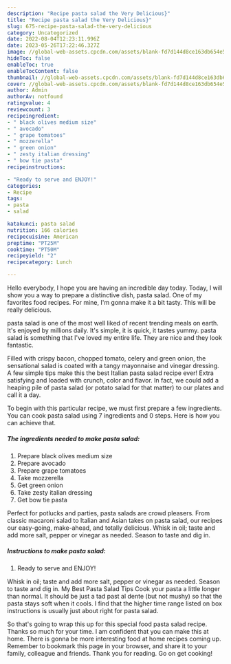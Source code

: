 ```yaml
---
description: "Recipe pasta salad the Very Delicious}"
title: "Recipe pasta salad the Very Delicious}"
slug: 675-recipe-pasta-salad-the-very-delicious
category: Uncategorized
date: 2022-08-04T12:23:11.996Z
date: 2023-05-26T17:22:46.327Z
image: //global-web-assets.cpcdn.com/assets/blank-fd7d144d8ce163db654e5a02c40b08a2775adb7897d16e4062681dc7e1b2800f.png
hideToc: false
enableToc: true
enableTocContent: false
thumbnail: //global-web-assets.cpcdn.com/assets/blank-fd7d144d8ce163db654e5a02c40b08a2775adb7897d16e4062681dc7e1b2800f.png
cover: //global-web-assets.cpcdn.com/assets/blank-fd7d144d8ce163db654e5a02c40b08a2775adb7897d16e4062681dc7e1b2800f.png
author: Admin
authorAv: notfound
ratingvalue: 4
reviewcount: 3
recipeingredient:
- " black olives medium size"
- " avocado"
- " grape tomatoes"
- " mozzerella"
- " green onion"
- " zesty italian dressing"
- " bow tie pasta"
recipeinstructions:

- "Ready to serve and ENJOY!"
categories:
- Recipe
tags:
- pasta
- salad

katakunci: pasta salad 
nutrition: 166 calories
recipecuisine: American
preptime: "PT25M"
cooktime: "PT50M"
recipeyield: "2"
recipecategory: Lunch

---
```



Hello everybody, I hope you are having an incredible day today. Today, I will show you a way to prepare a distinctive dish, pasta salad. One of my favorites food recipes. For mine, I'm gonna make it a bit tasty. This will be really delicious.

pasta salad is one of the most well liked of recent trending meals on earth. It's enjoyed by millions daily. It's simple, it is quick, it tastes yummy. pasta salad is something that I've loved my entire life. They are nice and they look fantastic.

Filled with crispy bacon, chopped tomato, celery and green onion, the sensational salad is coated with a tangy mayonnaise and vinegar dressing. A few simple tips make this the best Italian pasta salad recipe ever! Extra satisfying and loaded with crunch, color and flavor. In fact, we could add a heaping pile of pasta salad (or potato salad for that matter) to our plates and call it a day.


To begin with this particular recipe, we must first prepare a few ingredients. You can cook pasta salad using 7 ingredients and 0 steps. Here is how you can achieve that.

<!--inarticleads1-->

##### The ingredients needed to make pasta salad:

1. Prepare  black olives medium size
1. Prepare  avocado
1. Prepare  grape tomatoes
1. Take  mozzerella
1. Get  green onion
1. Take  zesty italian dressing
1. Get  bow tie pasta


Perfect for potlucks and parties, pasta salads are crowd pleasers. From classic macaroni salad to Italian and Asian takes on pasta salad, our recipes our easy-going, make-ahead, and totally delicious. Whisk in oil; taste and add more salt, pepper or vinegar as needed. Season to taste and dig in. 

<!--inarticleads2-->

##### Instructions to make pasta salad:


1. Ready to serve and ENJOY!

Whisk in oil; taste and add more salt, pepper or vinegar as needed. Season to taste and dig in. My Best Pasta Salad Tips Cook your pasta a little longer than normal. It should be just a tad past al dente (but not mushy) so that the pasta stays soft when it cools. I find that the higher time range listed on box instructions is usually just about right for pasta salad. 

So that's going to wrap this up for this special food pasta salad recipe. Thanks so much for your time. I am confident that you can make this at home. There is gonna be more interesting food at home recipes coming up. Remember to bookmark this page in your browser, and share it to your family, colleague and friends. Thank you for reading. Go on get cooking!
